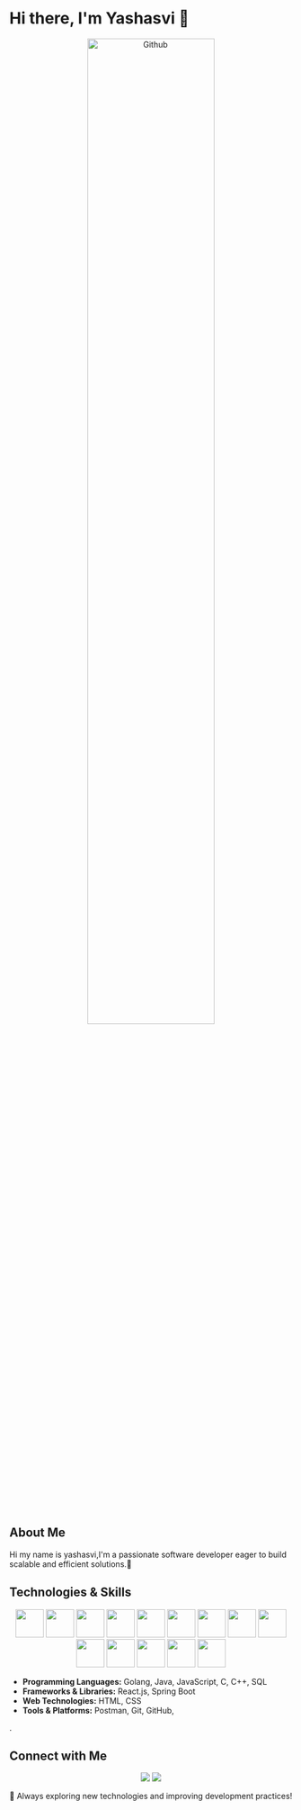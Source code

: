 # Hi there, I'm Yashasvi 👋

<p align="center">
    <img width="67%" alt="Github" src="https://raw.githubusercontent.com/onimur/.github/master/.resources/git-header.svg">
</p>

## About Me

Hi my name is yashasvi,I'm a passionate software developer eager to build scalable and efficient solutions.🚀

## Technologies & Skills

<p align="center">
    <img src="https://cdn.jsdelivr.net/gh/devicons/devicon/icons/go/go-original.svg" width="50px"/>
    <img src="https://cdn.jsdelivr.net/gh/devicons/devicon/icons/java/java-original.svg" width="50px"/>
    <img src="https://cdn.jsdelivr.net/gh/devicons/devicon/icons/javascript/javascript-original.svg" width="50px"/>
    <img src="https://cdn.jsdelivr.net/gh/devicons/devicon/icons/c/c-original.svg" width="50px"/>
    <img src="https://cdn.jsdelivr.net/gh/devicons/devicon/icons/cplusplus/cplusplus-original.svg" width="50px"/>
    <img src="https://cdn.jsdelivr.net/gh/devicons/devicon/icons/mysql/mysql-original.svg" width="50px"/>
    <img src="https://cdn.jsdelivr.net/gh/devicons/devicon/icons/react/react-original.svg" width="50px"/>
    <img src="https://cdn.jsdelivr.net/gh/devicons/devicon/icons/spring/spring-original.svg" width="50px"/>
    <img src="https://cdn.jsdelivr.net/gh/devicons/devicon/icons/html5/html5-original.svg" width="50px"/>
    <img src="https://cdn.jsdelivr.net/gh/devicons/devicon/icons/css3/css3-original.svg" width="50px"/>
    <img src="https://cdn.jsdelivr.net/gh/devicons/devicon/icons/postman/postman-original.svg" width="50px"/>
    <img src="https://cdn.jsdelivr.net/gh/devicons/devicon/icons/docker/docker-original.svg" width="50px"/>
    <img src="https://cdn.jsdelivr.net/gh/devicons/devicon/icons/git/git-original.svg" width="50px"/>
    <img src="https://cdn.jsdelivr.net/gh/devicons/devicon/icons/github/github-original.svg" width="50px"/>
</p>

- **Programming Languages:** Golang, Java, JavaScript, C, C++, SQL
- **Frameworks & Libraries:** React.js, Spring Boot
- **Web Technologies:** HTML, CSS
- **Tools & Platforms:** Postman, Git, GitHub,

.

## Connect with Me

<p align="center">
    <a href="#"><img src="https://img.shields.io/badge/LinkedIn-blue?style=for-the-badge&logo=linkedin&logoColor=white"/></a>
    <a href="https://github.com/Yashasvi"><img src="https://img.shields.io/badge/GitHub-black?style=for-the-badge&logo=github&logoColor=white"/></a>
</p>

🚀 Always exploring new technologies and improving development practices!
